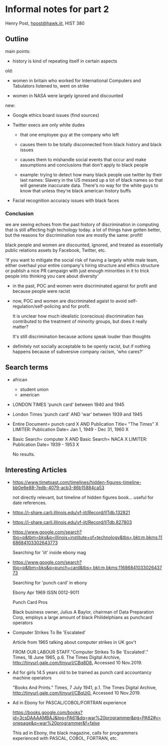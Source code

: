 # Informal notes for part 2

Henry Post, hpost@hawk.iit, HIST 380

<!-- 

2. Use the online archives of the Times of London, plus other relevant sources from the list of databases at

https://library.iit.edu/find/articles/by-subject/history, and/or the archives of Ebony at

https://www.nypl.org/collections/articles-databases/ebony-magazine

to learn more about your topic. Use at least 3 historical newspaper or magazine databases. Be attentive to what’s
being written about as well as what is not making it into the news or what seems to be ignored. Do not use
Google (other than the Ebony archive). Write up a 1-2 page essay on your findings from this stage of your
research and turn it in (printed out) in class on Monday, November 11.

-->

## Outline

main points:

* history is kind of repeating itself in certain aspects

old:

* women in britain who worked for International Computers and Tabulators listened to, went on strike

* women in NASA were largely ignored and discounted

new:

* Google ethics board issues (find sources)

* Twitter execs are only white dudes
  + that one employee guy at the company who left

  + causes them to be totally disconnected from black history and black issues

  + causes them to mishandle social events that occur and make assumptions and conclusions that don't apply to black people

  + example: trying to detect how many black people use twitter by their last names: Slavery in the US messed up a lot of black names so that will generate inaccurate data. There's no way for the white guys to know that unless they're black american history buffs

* Facial recognition accuracy issues with black faces

### Conclusion

we are seeing echoes from the past history of discrimination in computing that is still affecting high techology today.
a lot of things have gotten better, but the reasons for discrimination now are mostly the same: profit!

black people and women are discounted, ignored, and treated as essentially public relations assets by Facebook, Twitter, etc.

'If you want to mitigate the social risk of having a largely white male team, either overhaul your entire company's hiring structure and ethics structure or publish a nice PR campaign with just enough minorities in it to trick people into thinking you care about diversity'

* in the past, POC and women were discriminated against for profit and because people were racist

* now, POC and women are discriminated agaist to avoid self-regulation/self-policing and for profit.

  It is unclear how much idealistic (conscious) discrimination has contributed to the treatment of minority groups, but does it really matter?
  
  It's still discrimination because actions speak louder than thoughts

* definitely not socially acceptable to be openly racist, but if nothing happens because of subversive company racism, 'who cares?'

## Search terms

* african
  + student union
  + american

* LONDON TIMES 'punch card' between 1940 and 1945

* London Times 'punch card' AND 'war' between 1939 and 1945

* Entire Document= punch card X AND Publication Title= "The Times" X LIMITER: Publication Date= Jan 1, 1949 - Dec 31, 1960 X

* Basic Search= computer X AND Basic Search= NACA X LIMITER: Publication Date= 1939 - 1953 X

  No results.

## Interesting Articles

* <https://www.timetoast.com/timelines/hidden-figures-timeline-bb0e6e88-7edb-4079-acb3-86b15884ca53>

  not directly relevant, but timeline of hidden figures book... useful for date references.

* <https://i-share.carli.illinois.edu/vf-iit/Record/IITdb.132821>

* <https://i-share.carli.illinois.edu/vf-iit/Record/IITdb.827803>

* <https://www.google.com/search?tbo=p&tbm=bks&q=illinois+institute+of+technology&tbs=,bkt:m,bkms:1168684103302643773>

  Searching for 'iit' inside ebony mag

* <https://www.google.com/search?tbo=p&tbm=bks&q=punch+card&tbs=,bkt:m,bkms:1168684103302643773>

  Searching for 'punch card' in ebony

  Ebony Apr 1969
  ISSN 0012-9011

  Punch Card Pros

  Black business owner, Julius A Baylor, chairman of Data Preparation Corp, employs a large amount of black Philidelphians as punchcard operators

* Computer Strikes To Be 'Escalated'

  Article from 1965 talking about computer strikes in UK gov't

  FROM OUR LABOUR STAFF."Computer Strikes To Be 'Escalated'." Times, 18 June 1965, p.6. The Times Digital Archive, <http://tinyurl.gale.com/tinyurl/CBq8D8.> Accessed 10 Nov.2019.

* Ad for girls 14.5 years old to be trained as punch card accountancy machine operators

  "Books And Prints." Times, 7 July 1941, p.1. The Times Digital Archive, <http://tinyurl.gale.com/tinyurl/CBqUj0.> Accessed 10 Nov.2019.

* Ad in Ebony for PASCAL/COBOL/FORTRAN experience

  <https://books.google.com/books?id=3csDAAAAMBAJ&lpg=PA61&dq=war%20programmer&pg=PA62#v=onepage&q=war%20programmer&f=false>
  
  This ad in Ebony, the black magazine, calls for programmers experienced with PASCAL, COBOL, FORTRAN, etc.

